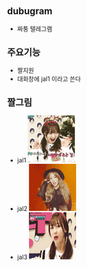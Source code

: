
## dubugram
- 짜퉁 텔레그램 


## 주요기능 
- 짤지원
- 대화창에 jal1 이라고 쓴다

## 짤그림
- jal1 ![aj1l](/img/jal1.gif)
- jal2 ![aj1l](/img/jal2.gif)
- jal3 ![aj1l](/img/jal3.gif)

